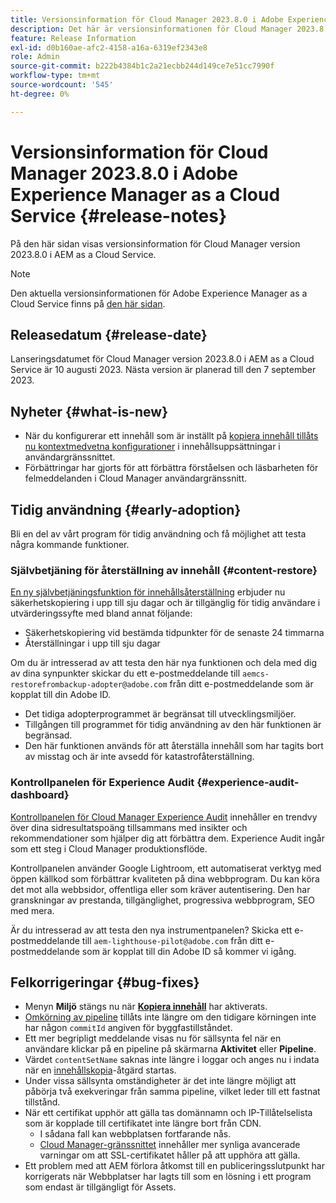 ```yaml
---
title: Versionsinformation för Cloud Manager 2023.8.0 i Adobe Experience Manager as a Cloud Service
description: Det här är versionsinformationen för Cloud Manager 2023.8.0 i AEM as a Cloud Service.
feature: Release Information
exl-id: d0b160ae-afc2-4158-a16a-6319ef2343e8
role: Admin
source-git-commit: b222b4384b1c2a21ecbb244d149ce7e51cc7990f
workflow-type: tm+mt
source-wordcount: '545'
ht-degree: 0%

---
```


# Versionsinformation för Cloud Manager 2023.8.0 i Adobe Experience Manager as a Cloud Service {#release-notes}

På den här sidan visas versionsinformation för Cloud Manager version 2023.8.0 i AEM as a Cloud Service.

>[!NOTE]
>
>Den aktuella versionsinformationen för Adobe Experience Manager as a Cloud Service finns på [den här sidan](/help/release-notes/release-notes-cloud/release-notes-current.md).

## Releasedatum {#release-date}

Lanseringsdatumet för Cloud Manager version 2023.8.0 i AEM as a Cloud Service är 10 augusti 2023. Nästa version är planerad till den 7 september 2023.

## Nyheter {#what-is-new}

* När du konfigurerar ett innehåll som är inställt på [kopiera innehåll tillåts nu ](/help/implementing/developing/tools/content-copy.md) [kontextmedvetna konfigurationer](/help/implementing/developing/introduction/configurations.md) i innehållsuppsättningar i användargränssnittet.
* Förbättringar har gjorts för att förbättra förståelsen och läsbarheten för felmeddelanden i Cloud Manager användargränssnitt.

## Tidig användning {#early-adoption}

Bli en del av vårt program för tidig användning och få möjlighet att testa några kommande funktioner.

### Självbetjäning för återställning av innehåll {#content-restore}

[En ny självbetjäningsfunktion för innehållsåterställning](/help/operations/restore.md) erbjuder nu säkerhetskopiering i upp till sju dagar och är tillgänglig för tidig användare i utvärderingssyfte med bland annat följande:

* Säkerhetskopiering vid bestämda tidpunkter för de senaste 24 timmarna
* Återställningar i upp till sju dagar

Om du är intresserad av att testa den här nya funktionen och dela med dig av dina synpunkter skickar du ett e-postmeddelande till `aemcs-restorefrombackup-adopter@adobe.com` från ditt e-postmeddelande som är kopplat till din Adobe ID.

* Det tidiga adopterprogrammet är begränsat till utvecklingsmiljöer.
* Tillgången till programmet för tidig användning av den här funktionen är begränsad.
* Den här funktionen används för att återställa innehåll som har tagits bort av misstag och är inte avsedd för katastrofåterställning.

### Kontrollpanelen för Experience Audit {#experience-audit-dashboard}

[Kontrollpanelen för Cloud Manager Experience Audit](/help/implementing/cloud-manager/experience-audit-dashboard.md) innehåller en trendvy över dina sidresultatspoäng tillsammans med insikter och rekommendationer som hjälper dig att förbättra dem. Experience Audit ingår som ett steg i Cloud Manager produktionsflöde.

Kontrollpanelen använder Google Lightroom, ett automatiserat verktyg med öppen källkod som förbättrar kvaliteten på dina webbprogram. Du kan köra det mot alla webbsidor, offentliga eller som kräver autentisering. Den har granskningar av prestanda, tillgänglighet, progressiva webbprogram, SEO med mera.

Är du intresserad av att testa den nya instrumentpanelen? Skicka ett e-postmeddelande till `aem-lighthouse-pilot@adobe.com` från ditt e-postmeddelande som är kopplat till din Adobe ID så kommer vi igång.

## Felkorrigeringar {#bug-fixes}

* Menyn **Miljö** stängs nu när **[Kopiera innehåll](/help/implementing/developing/tools/content-copy.md)** har aktiverats.
* [Omkörning av pipeline](/help/implementing/cloud-manager/deploy-code.md#reexecute-deployment) tillåts inte längre om den tidigare körningen inte har någon `commitId` angiven för byggfastillståndet.
* Ett mer begripligt meddelande visas nu för sällsynta fel när en användare klickar på en pipeline på skärmarna **Aktivitet** eller **Pipeline**.
* Värdet `contentSetName` saknas inte längre i loggar och anges nu i indata när en [innehållskopia](/help/implementing/developing/tools/content-copy.md)-åtgärd startas.
* Under vissa sällsynta omständigheter är det inte längre möjligt att påbörja två exekveringar från samma pipeline, vilket leder till ett fastnat tillstånd.
* När ett certifikat upphör att gälla tas domännamn och IP-Tillåtelselista som är kopplade till certifikatet inte längre bort från CDN.
   * I sådana fall kan webbplatsen fortfarande nås.
   * [Cloud Manager-gränssnittet](/help/implementing/cloud-manager/managing-ssl-certifications/introduction-to-ssl-certificates.md) innehåller mer synliga avancerade varningar om att SSL-certifikatet håller på att upphöra att gälla.
* Ett problem med att AEM förlora åtkomst till en publiceringsslutpunkt har korrigerats när Webbplatser har lagts till som en lösning i ett program som endast är tillgängligt för Assets.
